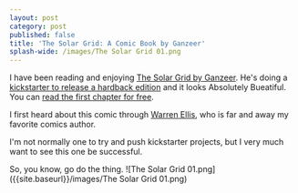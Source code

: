 ```yaml
---
layout: post
category: post
published: false
title: 'The Solar Grid: A Comic Book by Ganzeer'
splash-wide: /images/The Solar Grid 01.png
---
```

I have been reading and enjoying [The Solar Grid by Ganzeer](http://thesolargrid.net/). He's doing a [kickstarter to release a hardback edition](https://www.kickstarter.com/projects/ganzeer/the-solar-grid-a-graphic-novel?ref=project_link) and it looks Absolutely Bueatiful. You can [read the first chapter for free](https://drive.google.com/file/d/0BwrZsMfbHKUiTHE4Vmo0R0hDU0U/view). 


I first heard about this comic through [Warren Ellis](http://orbitaloperations.com/), who is far and away my favorite comics author. 

I'm not normally one to try and push kickstarter projects, but I very much want to see this one be successful. 

So, you know, go do the thing. ![The Solar Grid 01.png]({{site.baseurl}}/images/The Solar Grid 01.png)
